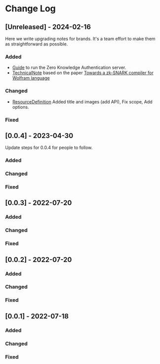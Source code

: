 # Change Log
 
## [Unreleased] - 2024-02-16
Here we write upgrading notes for brands. It's a team effort to make them as
straightforward as possible.
 
### Added
- [Guide](https://github.com/Aleph-GORY/ZeroKnowledgeProofs/issues/2)
  to run the Zero Knowledge Authentication server.
- [TechnicalNote](https://github.com/Aleph-GORY/ZeroKnowledgeProofs/issues/1)
  based on the paper [Towards a zk-SNARK compiler for Wolfram language](https://arxiv.org/pdf/2401.02935.pdf)
 
### Changed
- [ResourceDefinition](https://github.com/Aleph-GORY/ZeroKnowledgeProofs/issues/3)
  Added title and images (add API), Fix scope, Add options.
 
### Fixed

 
## [0.0.4] - 2023-04-30
Update steps for 0.0.4 for people to follow.
 
### Added
 
### Changed
 
### Fixed

 
## [0.0.3] - 2022-07-20
 
### Added
   
### Changed
 
### Fixed

 
## [0.0.2] - 2022-07-20
 
### Added
   
### Changed
 
### Fixed

 
## [0.0.1] - 2022-07-18
 
### Added
   
### Changed
 
### Fixed
